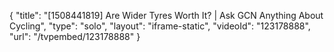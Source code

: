 {
    "title": "[1508441819] Are Wider Tyres Worth It?  | Ask GCN Anything About Cycling",
    "type": "solo",
    "layout": "iframe-static",
    "videoId": "123178888",
    "url": "\/tvpembed\/123178888"
}